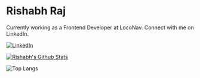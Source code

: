 # Rishabh Raj
Currently working as a Frontend Developer at LocoNav.
Connect with me on LinkedIn. 

<a href="https://www.linkedin.com/in/rajrishabh6699/">![LinkedIn](https://img.shields.io/badge/LinkedIn-0077B5?style=for-the-badge&logo=linkedin&logoColor=white)</a>

[![Rishabh's Github Stats](https://streak-stats.demolab.com/?user=rajrishabh6699&theme=dark)](https://git.io/streak-stats)


![Top Langs](https://github-readme-stats.vercel.app/api/top-langs/?username=rajrishabh6699&layout=compact)

